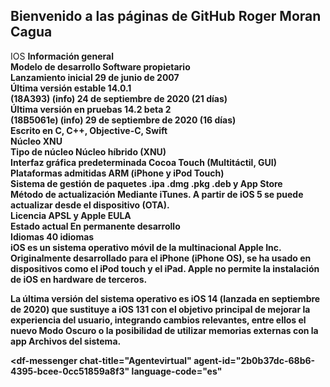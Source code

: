 ## Bienvenido a las páginas de GitHub Roger Moran Cagua
IOS <b>
Información general<br>
Modelo de desarrollo	Software propietario<br>
Lanzamiento inicial	29 de junio de 2007 <br>
Última versión estable	14.0.1<br>
(18A393) (info)
24 de septiembre de 2020 (21 días)<br>
Última versión en pruebas	14.2 beta 2<br>
(18B5061e) (info)
29 de septiembre de 2020 (16 días)<br>
Escrito en	C, C++, Objective-C, Swift<br>
Núcleo	XNU<br>
Tipo de núcleo	Núcleo híbrido (XNU)<br>
Interfaz gráfica predeterminada	Cocoa Touch (Multitáctil, GUI)<br>
Plataformas admitidas	ARM (iPhone y iPod Touch)<br>
Sistema de gestión de paquetes	.ipa .dmg .pkg .deb y App Store<br>
Método de actualización	Mediante iTunes. A partir de iOS 5 se puede actualizar desde el dispositivo (OTA).<br>
Licencia	APSL y Apple EULA<br>
Estado actual	En permanente desarrollo<br>
Idiomas	40 idiomas<br>
iOS es un sistema operativo móvil de la multinacional Apple Inc. Originalmente desarrollado para el iPhone (iPhone OS), se ha usado en dispositivos como el iPod touch y el iPad. Apple no permite la instalación de iOS en hardware de terceros.<br>

La última versión del sistema operativo es iOS 14 (lanzada en septiembre de 2020) que sustituye a iOS 131​ con el objetivo principal de mejorar la experiencia del usuario, integrando cambios relevantes, entre ellos el nuevo Modo Oscuro o la posibilidad de utilizar memorias externas con la app Archivos del sistema.
<br>
<script src="https://www.gstatic.com/dialogflow-console/fast/messenger/bootstrap.js?v=1"></script>
<df-messenger
  chat-title="Agentevirtual"
  agent-id="2b0b37dc-68b6-4395-bcee-0cc51859a8f3"
  language-code="es"
></df-messenger>
